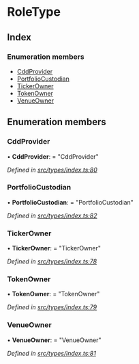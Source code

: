 # RoleType

## Index

### Enumeration members

* [CddProvider](roletype.md#cddprovider)
* [PortfolioCustodian](roletype.md#portfoliocustodian)
* [TickerOwner](roletype.md#tickerowner)
* [TokenOwner](roletype.md#tokenowner)
* [VenueOwner](roletype.md#venueowner)

## Enumeration members

### CddProvider

• **CddProvider**: = "CddProvider"

_Defined in_ [_src/types/index.ts:80_](https://github.com/PolymathNetwork/polymesh-sdk/blob/5b409784/src/types/index.ts#L80)

### PortfolioCustodian

• **PortfolioCustodian**: = "PortfolioCustodian"

_Defined in_ [_src/types/index.ts:82_](https://github.com/PolymathNetwork/polymesh-sdk/blob/5b409784/src/types/index.ts#L82)

### TickerOwner

• **TickerOwner**: = "TickerOwner"

_Defined in_ [_src/types/index.ts:78_](https://github.com/PolymathNetwork/polymesh-sdk/blob/5b409784/src/types/index.ts#L78)

### TokenOwner

• **TokenOwner**: = "TokenOwner"

_Defined in_ [_src/types/index.ts:79_](https://github.com/PolymathNetwork/polymesh-sdk/blob/5b409784/src/types/index.ts#L79)

### VenueOwner

• **VenueOwner**: = "VenueOwner"

_Defined in_ [_src/types/index.ts:81_](https://github.com/PolymathNetwork/polymesh-sdk/blob/5b409784/src/types/index.ts#L81)

